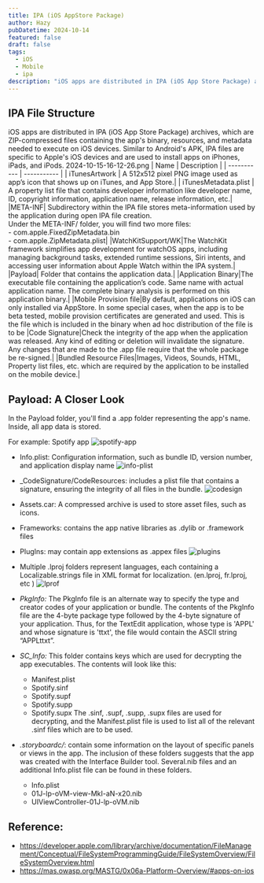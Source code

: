 ```yaml
---
title: IPA (iOS AppStore Package)
author: Hazy
pubDatetime: 2024-10-14
featured: false
draft: false
tags:
  - iOS
  - Mobile
  - ipa
description: "iOS apps are distributed in IPA (iOS App Store Package) archives, which are ZIP-compressed files containing the app's binary, resources, and metadata needed to execute on iOS devices."
---
```


## IPA File Structure

iOS apps are distributed in IPA (iOS App Store Package) archives, which are ZIP-compressed files containing the app's binary, resources, and metadata needed to execute on iOS devices. Similar to Android's APK, IPA files are specific to Apple's iOS devices and are used to install apps on iPhones, iPads, and iPods.
2024-10-15-16-12-26.png
| Name      | Description |
| ----------- | ----------- |
| iTunesArtwork      | A 512x512 pixel PNG image used as app’s icon that shows up on iTunes, and App Store.|
| iTunesMetadata.plist | A property list file that contains developer information like developer name, ID, copyright information, application name, release information, etc.|
|META-INF| Subdirectory within the IPA file stores meta-information used by the application during open IPA file creation. <br> Under the META-INF/ folder, you will find two more files: <br> - com.apple.FixedZipMetadata.bin <br> - com.apple.ZipMetadata.plist|
|WatchKitSupport/WK|The WatchKit framework simplifies app development for watchOS apps, including managing background tasks, extended runtime sessions, Siri intents, and accessing user information about Apple Watch within the IPA system.|
|Payload| Folder that contains the application data.|
|Application Binary|The executable file containing the application’s code. Same name with actual application name. The complete binary analysis is performed on this application binary.|
|Mobile Provision file|By default, applications on iOS can only installed via AppStore. In some special cases, when the app is to be beta tested, mobile provision certificates are generated and used. This is the file which is included in the binary when ad hoc distribution of the file is to be 
|Code Signature|Check the integrity of the app when the application was released. Any kind of editing or deletion will invalidate the signature. Any changes that are made to the .app file require that the whole package be re-signed.|
|Bundled Resource Files|Images, Videos, Sounds, HTML, Property list files, etc. which are required by the application to be installed on the mobile device.|

## Payload: A Closer Look

In the Payload folder, you'll find a .app folder representing the app's name. Inside, all app data is stored. 

For example: Spotify app
![spotify-app](@assets/images/2024-10-15-16-28-06.png)

- Info.plist: Configuration information, such as bundle ID, version number, and application display name
![info-plist](@assets/images/2024-10-15-16-27-59.png)

- _CodeSignature/CodeResources: includes a plist file that contains a signature, ensuring the integrity of all files in the bundle.
![codesign](@assets/images/2024-10-15-16-27-51.png)

- Assets.car: A compressed archive is used to store asset files, such as icons.

- Frameworks: contains the app native libraries as .dylib or .framework files

- PlugIns: may contain app extensions as .appex files
![plugins](@assets/images/2024-10-15-16-27-43.png)

- Multiple .lproj folders represent languages, each containing a Localizable.strings file in XML format for localization. (en.lproj, fr.lproj, etc )
![lprof](@assets/images/2024-10-15-16-27-34.png)

- *PkgInfo:* The PkgInfo file is an alternate way to specify the type and creator codes of your application or bundle. The contents of the PkgInfo file are the 4-byte package type followed by the 4-byte signature of your application. Thus, for the TextEdit application, whose type is 'APPL' and whose signature is 'ttxt', the file would contain the ASCII string “APPLttxt”.

- *SC_Info:* This folder contains keys which are used for decrypting the app executables. The contents will look like this:
    - Manifest.plist
    - Spotify.sinf 
    - Spotify.supf 
    - Spotify.supp
    - Spotify.supx
The .sinf, .supf, .supp, .supx files are used for decrypting, and the Manifest.plist file is used to list all of the relevant .sinf files which are to be used. 

- *<name>.storyboardc/*: contain some information on the layout of specific panels or views in the app. The inclusion of these folders suggests that the app was created with the Interface Builder tool. Several.nib files and an additional Info.plist file can be found in these folders.
    - Info.plist
    - 01J-lp-oVM-view-MkI-aN-x20.nib 
    - UIViewController-01J-lp-oVM.nib

## Reference:
- https://developer.apple.com/library/archive/documentation/FileManagement/Conceptual/FileSystemProgrammingGuide/FileSystemOverview/FileSystemOverview.html
- https://mas.owasp.org/MASTG/0x06a-Platform-Overview/#apps-on-ios